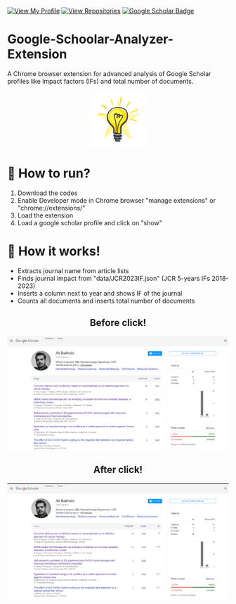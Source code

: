 [![View My Profile](https://img.shields.io/badge/View-My_Profile-blue?logo=GitHub)](https://github.com/bakhshiali)
[![View Repositories](https://img.shields.io/badge/View-My_Repositories-green?logo=GitHub)](https://github.com/bakhshiali?tab=repositories)
[![Google Scholar Badge](https://img.shields.io/badge/-Ali_Bakhshi-0072b1?style=flat&logo=GoogleScholar&logoColor=white&link=https://scholar.google.com/citations?user=JHn_W_wAAAAJ&hl=en)](https://scholar.google.com/citations?user=JHn_W_wAAAAJ&hl=en)
# Google-Schoolar-Analyzer-Extension
A Chrome browser extension for advanced analysis of Google Scholar profiles like impact factors (IFs) and total number of documents.<br>

<p align="center"> <img src="128.png" alt="Logo"> </p>
<h1> 📜 How to run?</h1>
<ol>
<li> Download the codes</li>
<li> Enable Developer mode in Chrome browser "manage extensions" or "chrome://extensions/"</li>
<li> Load the extension</li>
<li> Load a google scholar profile and click on "show" </li>
</ol>

<h1> 📜 How it works!</h1>
<ul>
<li> Extracts journal name from article lists</li>
<li> Finds journal impact from "data/JCR2023IF.json" (JCR 5-years IFs 2018-2023)</li>
<li> Inserts a column next to year and shows IF of the journal</li>
<li> Counts all documents and inserts total number of documents</li>
</ul>
<h2 align="center"> Before click! </h2>
<p align="center"> <img src="screenshots/before.png" alt="Logo"> </p>
<h2 align="center"> After click! </h2>
<p align="center"> <img src="screenshots/after.png" alt="Logo"> </p>
